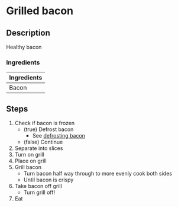 # Grilled bacon
## Description
Healthy bacon

### Ingredients

|Ingredients |
|:-----------|
| Bacon |

## Steps

1. Check if bacon is frozen
	- (true) Defrost bacon
		- See [defrosting bacon](DefrostingBacon.md)
	- (false) Continue
2. Separate into slices
3. Turn on grill
4. Place on grill
5. Grill bacon
	- Turn bacon half way through to more evenly cook both sides
	- Until bacon is crispy
6. Take bacon off grill
	- Turn grill off!
7. Eat

